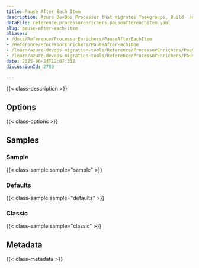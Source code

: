 ```yaml
---
title: Pause After Each Item
description: Azure DevOps Processor that migrates Taskgroups, Build- and Release Pipelines.
dataFile: reference.processorenrichers.pauseaftereachitem.yaml
slug: pause-after-each-item
aliases:
- /docs/Reference/ProcessorEnrichers/PauseAfterEachItem
- /Reference/ProcessorEnrichers/PauseAfterEachItem
- /learn/azure-devops-migration-tools/Reference/ProcessorEnrichers/PauseAfterEachItem
- /learn/azure-devops-migration-tools/Reference/ProcessorEnrichers/PauseAfterEachItem/index.md
date: 2025-06-24T12:07:31Z
discussionId: 2780

---
```

{{< class-description >}}

## Options

{{< class-options >}}

## Samples

### Sample

{{< class-sample sample="sample" >}}

### Defaults

{{< class-sample sample="defaults" >}}

### Classic

{{< class-sample sample="classic" >}}

## Metadata

{{< class-metadata >}}
